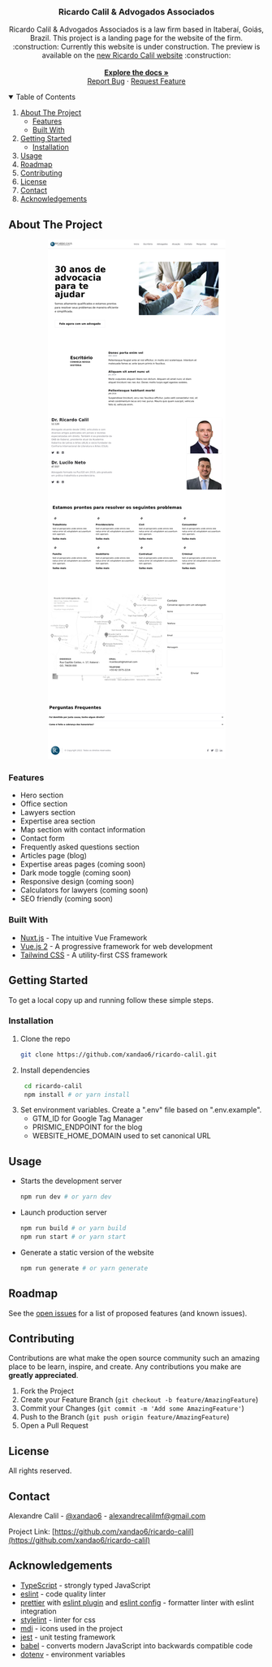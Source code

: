 <br />
<p align="center">
  <h3 align="center">Ricardo Calil & Advogados Associados</h3>

  <p align="center">
	Ricardo Calil & Advogados Associados is a law firm based in Itaberaí, Goiás, Brazil.
	This project is a landing page for the website of the firm.
	<br />
	:construction: Currently this website is under construction. The preview is available on the <a href="https://new.ricardocalil.adv.br">new Ricardo Calil website</a> :construction:
    <br />
	<br />
    <a href="https://github.com/xandao6/ricardo-calil"><strong>Explore the docs »</strong></a>
    <br />
    <a href="https://github.com/xandao6/ricardo-calil/issue">Report Bug</a>
    ·
    <a href="https://github.com/xandao6/ricardo-calil/issues">Request Feature</a>
  </p>
</p>



<!-- TABLE OF CONTENTS -->
<details open="open">
  <summary>Table of Contents</summary>
  <ol>
    <li>
      <a href="#about-the-project">About The Project</a>
      <ul>
        <li><a href="#features">Features</a></li>
        <li><a href="#built-with">Built With</a></li>
      </ul>
    </li>
    <li>
      <a href="#getting-started">Getting Started</a>
      <ul>
        <li><a href="#installation">Installation</a></li>
      </ul>
    </li>
    <li><a href="#usage">Usage</a></li>
    <li><a href="#roadmap">Roadmap</a></li>
    <li><a href="#contributing">Contributing</a></li>
    <li><a href="#license">License</a></li>
    <li><a href="#contact">Contact</a></li>
    <li><a href="#acknowledgements">Acknowledgements</a></li>
  </ol>
</details>



<!-- ABOUT THE PROJECT -->
## About The Project

<div align="center">
  <a href="https://github.com/xandao6/ricardo-calil">
    <img src="static/ricardocalil-adv-br.png" alt="Ricardo Calil Website">
  </a>
</div>

### Features

* Hero section
* Office section
* Lawyers section
* Expertise area section
* Map section with contact information
* Contact form
* Frequently asked questions section
* Articles page (blog)
* Expertise areas pages (coming soon)
* Dark mode toggle (coming soon)
* Responsive design (coming soon)
* Calculators for lawyers (coming soon)
* SEO friendly (coming soon)

### Built With

* [Nuxt.js](https://nuxtjs.org/) - The intuitive Vue Framework
* [Vue.js 2](https://vuejs.org/) - A progressive framework for web development
* [Tailwind CSS](https://tailwindcss.com/) - A utility-first CSS framework


<!-- GETTING STARTED -->
## Getting Started

To get a local copy up and running follow these simple steps.

### Installation

1. Clone the repo
   ```sh
   git clone https://github.com/xandao6/ricardo-calil.git
   ```
2. Install dependencies
   ```sh
	cd ricardo-calil
	npm install # or yarn install
	```
3. Set environment variables. Create a ".env" file based on ".env.example".
   * GTM_ID for Google Tag Manager
   * PRISMIC_ENDPOINT for the blog
   * WEBSITE_HOME_DOMAIN used to set canonical URL

<!-- USAGE EXAMPLES -->
## Usage

* Starts the development server
	```sh
  npm run dev # or yarn dev
  ```
* Launch production server
  ```sh
  npm run build # or yarn build
  npm run start # or yarn start
  ```
* Generate a static version of the website
  ```sh
  npm run generate # or yarn generate
  ```

<!-- ROADMAP -->
## Roadmap

See the [open issues](https://github.com/xandao6/ricardo-calil/issues) for a list of proposed features (and known issues).


<!-- CONTRIBUTING -->
## Contributing

Contributions are what make the open source community such an amazing place to be learn, inspire, and create. Any contributions you make are **greatly appreciated**.

1. Fork the Project
2. Create your Feature Branch (`git checkout -b feature/AmazingFeature`)
3. Commit your Changes (`git commit -m 'Add some AmazingFeature'`)
4. Push to the Branch (`git push origin feature/AmazingFeature`)
5. Open a Pull Request

<!-- LICENSE -->
## License

All rights reserved.

<!-- CONTACT -->
## Contact

Alexandre Calil - [@xandao6](https://www.linkedin.com/in/xandao6/) - alexandrecalilmf@gmail.com

Project Link: [https://github.com/xandao6/ricardo-calil](https://github.com/xandao6/ricardo-calil)

## Acknowledgements

* [TypeScript](https://www.typescriptlang.org/) - strongly typed JavaScript
* [eslint](https://github.com/eslint/eslint) - code quality linter
* [prettier](https://github.com/prettier/prettier) with [eslint plugin](https://github.com/prettier/eslint-plugin-prettier) and [eslint config](https://github.com/prettier/eslint-config-prettier) - formatter linter with eslint integration
* [stylelint](https://stylelint.io/) - linter for css
* [mdi](https://materialdesignicons.com/) - icons used in the project
* [jest](https://jestjs.io/) - unit testing framework
* [babel](https://babeljs.io/) - converts modern JavaScript into backwards compatible code
* [dotenv](https://github.com/motdotla/dotenv) - environment variables


<!-- LINKS & IMAGES Variables-->
<!-- https://www.markdownguide.org/basic-syntax/#reference-style-links -->
[contributors-shield]: https://img.shields.io/github/contributors/xandao6/repo.svg?style=for-the-badge
[contributors-url]: https://github.com/xandao6/repo/graphs/contributors
[forks-shield]: https://img.shields.io/github/forks/xandao6/repo.svg?style=for-the-badge
[forks-url]: https://github.com/xandao6/repo/network/members
[stars-shield]: https://img.shields.io/github/stars/xandao6/repo.svg?style=for-the-badge
[stars-url]: https://github.com/xandao6/repo/stargazers
[issues-shield]: https://img.shields.io/github/issues/xandao6/repo.svg?style=for-the-badge
[issues-url]: https://github.com/xandao6/repo/issues
[license-shield]: https://img.shields.io/github/license/xandao6/repo.svg?style=for-the-badge
[license-url]: https://github.com/xandao6/repo/blob/master/LICENSE.txt
[linkedin-shield]: https://img.shields.io/badge/-LinkedIn-black.svg?style=for-the-badge&logo=linkedin&colorB=555
[linkedin-url]: https://linkedin.com/in/xandao6
